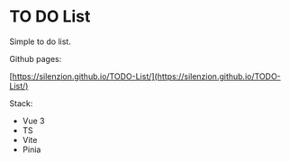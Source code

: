 # TO DO List

Simple to do list. 

Github pages:

[https://silenzion.github.io/TODO-List/](https://silenzion.github.io/TODO-List/)

Stack:
- Vue 3
- TS
- Vite 
- Pinia


